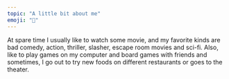 ```yaml
---
topic: "A little bit about me"
emoji: "🧩"
---
```


At spare time I usually like to watch some movie, and my favorite kinds are bad comedy, action, thriller, slasher, escape room movies and sci-fi. Also, like to play games on my computer and board games with friends and sometimes, I go out to try new foods on different restaurants or goes to the theater.
